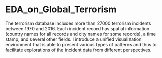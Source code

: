 # EDA_on_Global_Terrorism

The terrorism database includes more than 27000 terrorism incidents between 1970 and 2016. Each incident record has spatial information (country names for all records and city names for some records), a time stamp, and several other fields. I introduce a unified visualization environment that is able to present various types of patterns and thus to facilitate explorations of the incident data from different perspectives.
